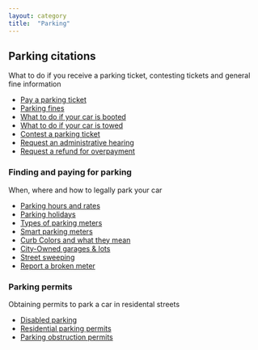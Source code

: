 ```yaml
---
layout: category
title:  "Parking"
---
```



## Parking citations

What to do if you receive a parking ticket, contesting tickets and general fine information

* [Pay a parking ticket](/utilities-streets/parking/pay-parking-ticket)
* [Parking fines](/utilities-streets/parking/parking-fines)
* [What to do if your car is booted](/utilities-streets/parking/car-booted)
* [What to do if your car is towed](/utilities-streets/parking/car-towed)
* [Contest a parking ticket](/utilities-streets/parking/contest-ticket)
* [Request an administrative hearing](/utilities-streets/parking/request-hearing)
* [Request a refund for overpayment](/utilities-streets/parking/request-refund)

### Finding and paying for parking

When, where and how to legally park your car

* [Parking hours and rates](/utilities-streets/parking/parking-hours-and-rates)
* [Parking holidays](/utilities-streets/parking/parking-holidays)
* [Types of parking meters](/utilities-streets/parking/parking-meters)
* [Smart parking meters](/utilities-streets/parking/smart-parking-meters)
* [Curb Colors and what they mean](/utilities-streets/parking/curb-colors)
* [City-Owned garages & lots](/utilities-streets/parking/city-garages-lots)
* [Street sweeping](/utilities-streets/parking/street-sweeping)
* [Report a broken meter](/utilities-streets/parking/report-broken-meter)

### Parking permits

Obtaining permits to park a car in residental streets

* [Disabled parking](/utilities-streets/parking/disabled-parking)
* [Residential parking permits](/utilities-streets/parking/residential-parking-permits)
* [Parking obstruction permits](/utilities-streets/parking/parking-obstruction-permits)

